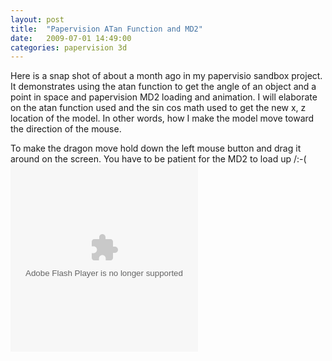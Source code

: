 ```yaml
---
layout: post
title:  "Papervision ATan Function and MD2"
date:   2009-07-01 14:49:00
categories: papervision 3d
---
```

 Here is a snap shot of about a month ago in my papervisio sandbox project. It demonstrates using the atan function to get the angle of an object and a point in space and papervision MD2 loading and animation. I will elaborate on the atan function used and the sin cos math used to get the new x, z location of the model. In other words, how I make the model move toward the direction of the mouse.

To make the dragon move hold down the left mouse button and drag it around on the screen. You have to be patient for the MD2 to load up /:-(
<object id='Sandbox002' width='300' height='300'>
	<param name='movie' value='images/Sandbox002.swf' />
	<param name='quality' value='high' />
	<param name='bgcolor' value='#ffffff' />
	<param name='allowScriptAccess' value='sameDomain' />
	<embed src='/images/Sandbox002.swf' quality='high' bgcolor='#ffffff'
		width='300' height='300' name='Sandbox002' align='middle'
		play='true'
		loop='false'
		quality='high'
		allowScriptAccess='sameDomain'
		type='application/x-shockwave-flash'
		pluginspage='http://www.adobe.com/go/getflashplayer'/>
</object>